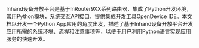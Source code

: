Inhand设备开放平台是基于InRouter9XX系列路由器，集成了Python开发环境，常用Python模块，系统交互API接口，提供集成开发工具OpenDevice IDE。本文档以开发一个Python App应用的角度出发，描述了基于Inhand设备开放平台开发应用所需的系统环境、流程和注意事项等，以便于用户利用Python语言实现应用服务的快速开发。

